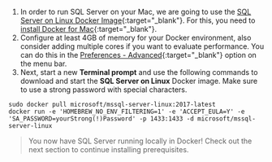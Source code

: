 1. In order to run SQL Server on your Mac, we are going to use the [SQL Server on Linux Docker Image](https://hub.docker.com/r/microsoft/mssql-server-linux/){:target="_blank"}. For this, you need to [install Docker for Mac](https://docs.docker.com/engine/installation/mac/){:target="_blank"}.
2. Configure at least 4GB of memory for your Docker environment, also consider adding multiple cores if you want to evaluate performance. You can do this in the [Preferences - Advanced](https://docs.docker.com/docker-for-mac/#advanced){:target="_blank"} option on the menu bar.
3. Next, start a new **Terminal prompt** and use the following commands to download and start the **SQL Server on Linux** Docker image. Make sure to use a strong password with special characters.

```terminal
sudo docker pull microsoft/mssql-server-linux:2017-latest
docker run -e 'HOMEBREW_NO_ENV_FILTERING=1' -e 'ACCEPT_EULA=Y' -e 'SA_PASSWORD=yourStrong(!)Password' -p 1433:1433 -d microsoft/mssql-server-linux
```

> You now have SQL Server running locally in Docker! Check out the next section to continue installing prerequisites.

